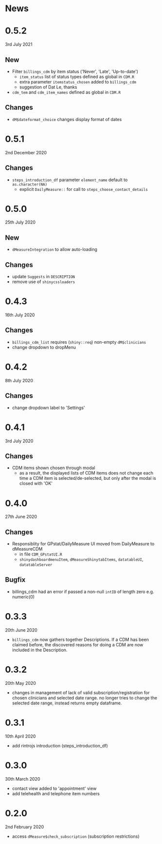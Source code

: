 # News

# 0.5.2
3rd July 2021

## New

* Filter `billings_cdm` by item status ('Never', 'Late', 'Up-to-date')
  + `item_status` list of status types defined as global in `CDM.R`
  + extra parameter `itemstatus_chosen` added to `billings_cdm`
  + suggestion of Dat Le, thanks
* `cdm_tem` and `cdm_item_names` defined as global in `CDM.R`

## Changes

* `dM$dateformat_choice` changes display format of dates

# 0.5.1
2nd December 2020

## Changes

* `steps_introduction_df` parameter `element_name` default to `as.character(NA)`
  + explicit `DailyMeasure::` for call to `steps_choose_contact_details`

# 0.5.0
25th July 2020

## New

* `dMeasureIntegration` to allow auto-loading

## Changes

* update `Suggests` in `DESCRIPTION`
* remove use of `shinycssloaders`

# 0.4.3
16th July 2020

## Changes

* `billings_cdm_list` requires (`shiny::req`) non-empty `dM$clinicians`
* change dropdown to dropMenu

# 0.4.2
8th July 2020

## Changes

* change dropdown label to 'Settings'

# 0.4.1
3rd July 2020

## Changes

* CDM items shown chosen through modal
  + as a result, the displayed lists of CDM items does not change each
    time a CDM item is selected/de-selected, but only after the modal
    is closed with 'OK'

# 0.4.0
27th June 2020

## Changes

* Responsiblity for GPstat/DailyMeasure UI moved from DailyMeasure
  to dMeasureCDM
  + in file `CDM_GPstatUI.R`
  + `shinydashboardmenuItem`, `dMeasureShinytabItems`, `datatableUI`, `datatableServer`
  
## Bugfix

* billings_cdm had an error if passed a non-null `intID` of length zero 
  e.g. numeric(0)
  
# 0.3.3
20th June 2020

* `billings_cdm` now gathers together Descriptions. If a CDM
  has been claimed before, the discovered reasons for doing a
  CDM are now included in the Description.

# 0.3.2
20th May 2020

* changes in management of lack of valid subscription/registration for
  chosen clinicians and selected date range.
  no longer tries to change the selected date range,
  instead returns empty dataframe.

# 0.3.1
10th April 2020

* add rintrojs introduction (steps_introduction_df)

# 0.3.0
30th March 2020

* contact view added to 'appointment' view
* add telehealth and telephone item numbers

# 0.2.0
2nd February 2020

* access `dMeasure$check_subscription` (subscription restrictions)
